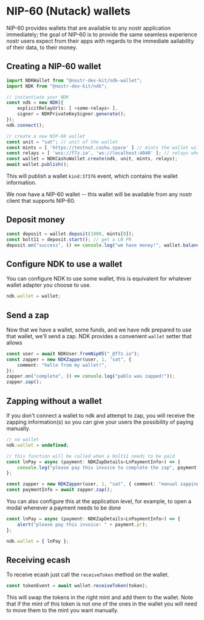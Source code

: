 # NIP-60 (Nutack) wallets

NIP-60 provides wallets that are available to any nostr application immediately; the goal of NIP-60 is to provide the same
seamless experience nostr users expect from their apps with regards to the immediate aailability of their data, to their money.

## Creating a NIP-60 wallet

```ts
import NDKWallet from "@nostr-dev-kit/ndk-wallet";
import NDK from "@nostr-dev-kit/ndk";

// instantiate your NDK
const ndk = new NDK({
    explicitRelayUrls: [ <some-relays> ],
    signer = NDKPrivateKeySigner.generate();
});
ndk.connect();

// create a new NIP-60 wallet
const unit = "sat"; // unit of the wallet
const mints = [ 'https://testnut.cashu.space' ] // mints the wallet will use
const relays = [ 'wss://f7z.io', 'ws://localhost:4040' ]; // relays where proofs will be stored
const wallet = NDKCashuWallet.create(ndk, unit, mints, relays);
await wallet.publish();
```

This will publish a wallet `kind:37376` event, which contains the wallet information.

We now have a NIP-60 wallet -- this wallet will be available from any nostr client that supports NIP-60.

## Deposit money

```ts
const deposit = wallet.deposit(1000, mints[0]);
const bolt11 = deposit.start(); // get a LN PR
deposit.on("success", () => console.log("we have money!", wallet.balance()));
```

## Configure NDK to use a wallet

You can configure NDK to use some wallet, this is equivalent for whatever wallet adapter you choose to use.

```ts
ndk.wallet = wallet;
```

## Send a zap

Now that we have a wallet, some funds, and we have ndk prepared to use that wallet, we'll send a zap. NDK provides a convenient `wallet` setter that allows

```ts
const user = await NDKUser.fromNip05("_@f7z.io");
const zapper = new NDKZapper(user, 1, "sat", {
    comment: "hello from my wallet!",
});
zapper.on("complete", () => console.log("pablo was zapped!"));
zapper.zap();
```

## Zapping without a wallet

If you don't connect a wallet to ndk and attempt to zap, you will receive the zapping information(s) so you can give your users the possibility of paying manually.

```ts
// no wallet
ndk.wallet = undefined;

// this function will be called when a bolt11 needs to be paid
const lnPay = async (payment: NDKZapDetails<LnPaymentInfo>) => {
    console.log("please pay this invoice to complete the zap", payment.pr);
};

const zapper = new NDKZapper(user, 1, "sat", { comment: "manual zapping", lnPay });
const paymentInfo = await zapper.zap();
```

You can also configure this at the application level, for example, to open a modal whenever a payment needs to be done

```ts
const lnPay = async (payment: NDKZapDetails<LnPaymentInfo>) => {
    alert("please pay this invoice: " + payment.pr);
};

ndk.wallet = { lnPay };
```

## Receiving ecash

To receive ecash just call the `receiveToken` method on the wallet.

```ts
const tokenEvent = await wallet.receiveToken(token);
```

This will swap the tokens in the right mint and add them to the wallet. Note that if the mint of this token is not one of the ones in the wallet you will need to move them to the mint you want manually.

